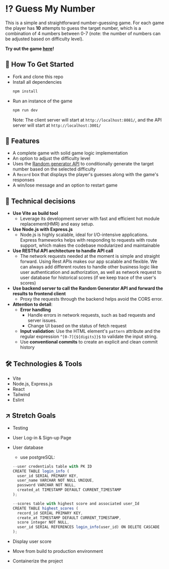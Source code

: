 # ⁉️ Guess My Number

This is a simple and straightforward number-guessing game. For each game the player has **10** attempts to guess the target number, which is a combination of 4 numbers between 0-7 (note: the number of numbers can be adjusted based on difficulty level).

**Try out the game [here](https://guess-my-number-bice-eta.vercel.app/)!**

## 🚀 How To Get Started

- Fork and clone this repo
- Install all dependencies
  ```bash
  npm install
  ```
- Run an instance of the game
  ```bash
  npm run dev
  ```
  Note: The client server will start at `http://localhost:8081/`, and the API server will start at `http://localhost:3001/`

## 💪 Features

- A complete game with solid game logic implementation
- An option to adjust the difficulty level
- Uses the [Random generator API](https://www.random.org/clients/http/api/) to conditionally generate the target number based on the selected difficulty
- A `Record` box that displays the player's guesses along with the game's responses
- A win/lose message and an option to restart game

## 🤔 Technical decisions

- **Use Vite as build tool**
  - Leverage its development server with fast and efficient hot module replacement(HMR) and easy setup.
- **Use Node.js with Express.js**
  - Node.js is highly scalable, ideal for I/O-intensive applications. Express frameworks helps with responding to requests with route support, which makes the codebase modularized and maintainable
- **Use RESTful API architecture to handle API call**
  - The network requests needed at the moment is simple and straight forward. Using Rest APIs makes our app scalable and flexible. We can always add different routes to handle other business logic like user authentication and authorization, as well as network request to user database for historical scores (if we keep trace of the user's scores)
- **Use backend server to call the Random Generator API and forward the results to frontend client**
  - Proxy the requests through the backend helps avoid the CORS error.
- **Attention to detail**:
  - **Error handling**
    - Handle errors in network requests, such as bad requests and server issues.
    - Change UI based on the status of fetch request
  - **Input validation**: Use the HTML element's `pattern` attribute and the regular expression `^[0-7]{${digits}}$` to validate the input string.
  - Use **conventional commits** to create an explicit and clean commit history

## 🛠️ Technologies & Tools

- Vite
- Node.js, Express.js
- React
- Tailwind
- Eslint

## ↗️ Stretch Goals

- Testing
- User Log-in & Sign-up Page
- User database

  - use postgreSQL:

  ```javascript
  --user credentials table with PK ID
  CREATE TABLE login_info (
    user_id SERIAL PRIMARY KEY,
    user_name VARCHAR NOT NULL UNIQUE,
    password VARCHAR NOT NULL,
    created_at TIMESTAMP DEFAULT CURRENT_TIMESTAMP
  );

  --scores table with highest score and associated user_Id
  CREATE TABLE highest_scores (
    record_id SERIAL PRIMARY KEY,
    create_at TIMESTAMP DEFAULT CURRENT_TIMESTAMP,
    score integer NOT NULL,
    user_id SERIAL REFERENCES login_info(user_id) ON DELETE CASCADE
  );
  ```

- Display user score
- Move from build to production environment
- Containerize the project
